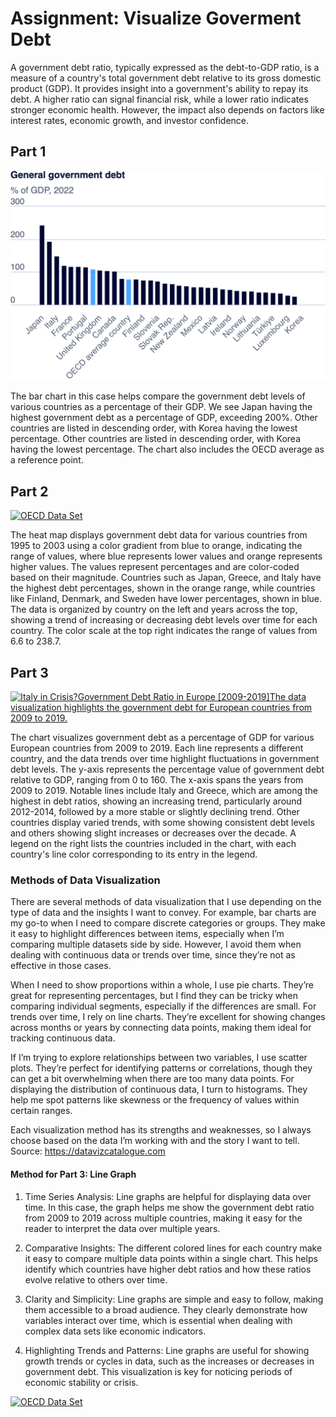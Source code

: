 # Assignment: Visualize Goverment Debt 
A government debt ratio, typically expressed as the debt-to-GDP ratio, is a measure of a country's total government debt relative to its gross domestic product (GDP). It provides insight into a government's ability to repay its debt. A higher ratio can signal financial risk, while a lower ratio indicates stronger economic health. However, the impact also depends on factors like interest rates, economic growth, and investor confidence. 
## Part 1
<img src="export-2024-09-09T16_49_28.535Z.png" alt="General Goverment Debt" width="800" />

The bar chart in this case helps compare the government debt levels of various countries as a percentage of their GDP. We see Japan having the highest government debt as a percentage of GDP, exceeding 200%. Other countries are listed in descending order, with Korea having the lowest percentage. Other countries are listed in descending order, with Korea having the lowest percentage. The chart also includes the OECD average as a reference point. 

## Part 2
<div class='tableauPlaceholder' id='viz1725933367841' style='position: relative'><noscript><a href='#'><img alt='OECD Data Set ' src='https:&#47;&#47;public.tableau.com&#47;static&#47;images&#47;OE&#47;OECDDataSet&#47;OECDDataSet&#47;1_rss.png' style='border: none' /></a></noscript><object class='tableauViz'  style='display:none;'><param name='host_url' value='https%3A%2F%2Fpublic.tableau.com%2F' /> <param name='embed_code_version' value='3' /> <param name='site_root' value='' /><param name='name' value='OECDDataSet&#47;OECDDataSet' /><param name='tabs' value='no' /><param name='toolbar' value='yes' /><param name='static_image' value='https:&#47;&#47;public.tableau.com&#47;static&#47;images&#47;OE&#47;OECDDataSet&#47;OECDDataSet&#47;1.png' /> <param name='animate_transition' value='yes' /><param name='display_static_image' value='yes' /><param name='display_spinner' value='yes' /><param name='display_overlay' value='yes' /><param name='display_count' value='yes' /><param name='language' value='en-US' /><param name='filter' value='publish=yes' /></object></div>             
<script type='text/javascript'>                    
  var divElement = document.getElementById('viz1725933367841');                    
  var vizElement = divElement.getElementsByTagName('object')[0];                    
  vizElement.style.width='100%';
  vizElement.style.height=(divElement.offsetWidth*0.75)+'px';                    
  var scriptElement = document.createElement('script');                    
  scriptElement.src = 'https://public.tableau.com/javascripts/api/viz_v1.js';                    
  vizElement.parentNode.insertBefore(scriptElement, vizElement);                
</script>



The heat map displays government debt data for various countries from 1995 to 2003 using a color gradient from blue to orange, indicating the range of values, where blue represents lower values and orange represents higher values. The values represent percentages and are color-coded based on their magnitude. Countries such as Japan, Greece, and Italy have the highest debt percentages, shown in the orange range, while countries like Finland, Denmark, and Sweden have lower percentages, shown in blue. The data is organized by country on the left and years across the top, showing a trend of increasing or decreasing debt levels over time for each country. The color scale at the top right indicates the range of values from 6.6 to 238.7.

## Part 3
<div class='tableauPlaceholder' id='viz1725966622777' style='position: relative'><noscript><a href='#'><img alt='Italy in Crisis?Government Debt Ratio in Europe [2009-2019]The data visualization highlights the government debt for European countries from 2009 to 2019. ' src='https:&#47;&#47;public.tableau.com&#47;static&#47;images&#47;OE&#47;OECDDataSetPart3&#47;OECDDataSetPart3&#47;1_rss.png' style='border: none' /></a></noscript><object class='tableauViz'  style='display:none;'><param name='host_url' value='https%3A%2F%2Fpublic.tableau.com%2F' /> <param name='embed_code_version' value='3' /> <param name='site_root' value='' /><param name='name' value='OECDDataSetPart3&#47;OECDDataSetPart3' /><param name='tabs' value='no' /><param name='toolbar' value='yes' /><param name='static_image' value='https:&#47;&#47;public.tableau.com&#47;static&#47;images&#47;OE&#47;OECDDataSetPart3&#47;OECDDataSetPart3&#47;1.png' /> <param name='animate_transition' value='yes' /><param name='display_static_image' value='yes' /><param name='display_spinner' value='yes' /><param name='display_overlay' value='yes' /><param name='display_count' value='yes' /><param name='language' value='en-US' /><param name='filter' value='publish=yes' /></object></div>                
<script type='text/javascript'>                    
  var divElement = document.getElementById('viz1725966622777');                    
  var vizElement = divElement.getElementsByTagName('object')[0];                    
  vizElement.style.width='100%';vizElement.style.height=(divElement.offsetWidth*0.75)+'px';                   
  var scriptElement = document.createElement('script');                    
  scriptElement.src = 'https://public.tableau.com/javascripts/api/viz_v1.js';                    
  vizElement.parentNode.insertBefore(scriptElement, vizElement);                
</script>

The chart visualizes government debt as a percentage of GDP for various European countries from 2009 to 2019. Each line represents a different country, and the data trends over time highlight fluctuations in government debt levels. The y-axis represents the percentage value of government debt relative to GDP, ranging from 0 to 160. The x-axis spans the years from 2009 to 2019. Notable lines include Italy and Greece, which are among the highest in debt ratios, showing an increasing trend, particularly around 2012-2014, followed by a more stable or slightly declining trend. Other countries display varied trends, with some showing consistent debt levels and others showing slight increases or decreases over the decade. A legend on the right lists the countries included in the chart, with each country's line color corresponding to its entry in the legend.

### Methods of Data Visualization
There are several methods of data visualization that I use depending on the type of data and the insights I want to convey. For example, bar charts are my go-to when I need to compare discrete categories or groups. They make it easy to highlight differences between items, especially when I’m comparing multiple datasets side by side. However, I avoid them when dealing with continuous data or trends over time, since they’re not as effective in those cases.

When I need to show proportions within a whole, I use pie charts. They’re great for representing percentages, but I find they can be tricky when comparing individual segments, especially if the differences are small. For trends over time, I rely on line charts. They’re excellent for showing changes across months or years by connecting data points, making them ideal for tracking continuous data.

If I’m trying to explore relationships between two variables, I use scatter plots. They’re perfect for identifying patterns or correlations, though they can get a bit overwhelming when there are too many data points. For displaying the distribution of continuous data, I turn to histograms. They help me spot patterns like skewness or the frequency of values within certain ranges.

Each visualization method has its strengths and weaknesses, so I always choose based on the data I’m working with and the story I want to tell.
Source: https://datavizcatalogue.com

#### Method for Part 3: Line Graph


1. Time Series Analysis: Line graphs are helpful for displaying data over time. In this case, the graph helps me show the government debt ratio from 2009 to 2019 across multiple countries, making it easy for the reader to interpret the data over multiple years.

2. Comparative Insights: The different colored lines for each country make it easy to compare multiple data points within a single chart. This helps identify which countries have higher debt ratios and how these ratios evolve relative to others over time.

3. Clarity and Simplicity: Line graphs are simple and easy to follow, making them accessible to a broad audience. They clearly demonstrate how variables interact over time, which is essential when dealing with complex data sets like economic indicators.

4. Highlighting Trends and Patterns: Line graphs are useful for showing growth trends or cycles in data, such as the increases or decreases in government debt. This visualization is key for noticing periods of economic stability or crisis.


<div class='tableauPlaceholder' id='viz1726007491300' style='position: relative'><noscript><a href='#'><img alt='OECD Data Set ' src='https:&#47;&#47;public.tableau.com&#47;static&#47;images&#47;OE&#47;OECDDataSet&#47;OECDDataSet&#47;1_rss.png' style='border: none' /></a></noscript><object class='tableauViz'  style='display:none;'><param name='host_url' value='https%3A%2F%2Fpublic.tableau.com%2F' /> <param name='embed_code_version' value='3' /> <param name='site_root' value='' /><param name='name' value='OECDDataSet&#47;OECDDataSet' /><param name='tabs' value='no' /><param name='toolbar' value='yes' /><param name='static_image' value='https:&#47;&#47;public.tableau.com&#47;static&#47;images&#47;OE&#47;OECDDataSet&#47;OECDDataSet&#47;1.png' /> <param name='animate_transition' value='yes' /><param name='display_static_image' value='yes' /><param name='display_spinner' value='yes' /><param name='display_overlay' value='yes' /><param name='display_count' value='yes' /><param name='language' value='en-US' /></object></div>             <script type='text/javascript'>
    var divElement = document.getElementById('viz1726007491300');                    
    var vizElement = divElement.getElementsByTagName('object')[0];                    
    vizElement.style.width='100%';vizElement.style.height=(divElement.offsetWidth*0.75)+'px';                    
    var scriptElement = document.createElement('script');                    
    scriptElement.src = 'https://public.tableau.com/javascripts/api/viz_v1.js'; 
    vizElement.parentNode.insertBefore(scriptElement, vizElement);                
</script>
